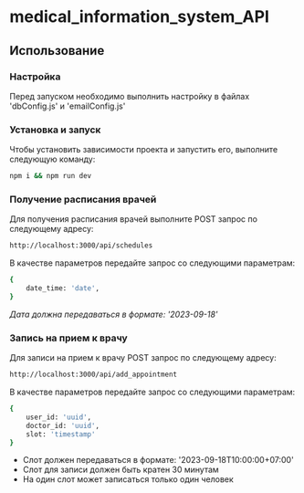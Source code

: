 # medical_information_system_API

## Использование

### Настройка

Перед запуском необходимо выполнить настройку в файлах 'dbConfig.js' и 'emailConfig.js'

### Установка и запуск

Чтобы установить зависимости проекта и запустить его, выполните следующую команду:

```bash
npm i && npm run dev
```

### Получение расписания врачей

Для получения расписания врачей выполните POST запрос по следующему адресу:

```bash
http://localhost:3000/api/schedules
```

В качестве параметров передайте запрос со следующими параметрам:

```bash
{
    date_time: 'date',
}
```

*Дата должна передаваться в формате: '2023-09-18'*



### Запись на прием к врачу

Для записи на прием к врачу POST запрос по следующему адресу:

```bash
http://localhost:3000/api/add_appointment
```

В качестве параметров передайте запрос со следующими параметрам:

```bash
{
    user_id: 'uuid',    
    doctor_id: 'uuid',
    slot: 'timestamp'
}
```

* Слот должен передаваться в формате: '2023-09-18T10:00:00+07:00'
* Слот для записи должен быть кратен 30 минутам
* На один слот может записаться только один человек

